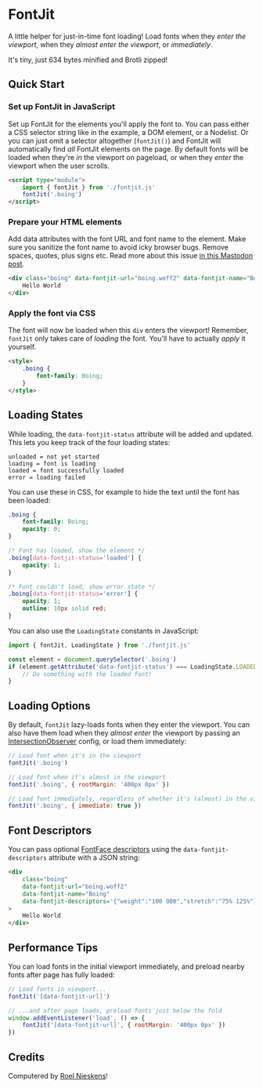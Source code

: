 # FontJit

A little helper for just-in-time font loading! Load fonts when they _enter the viewport_, when they _almost enter the viewport_, or _immediately_.

It's tiny, just 634 bytes minified and Brotli zipped!

## Quick Start

### Set up FontJit in JavaScript

Set up FontJit for the elements you'll apply the font to. You can pass either a CSS selector string like in the example, a DOM element, or a Nodelist. Or you can just omit a selector altogether (`fontJit()`) and FontJit will automatically find _all_ FontJit elements on the page. By default fonts will be loaded when they're _in_ the viewport on pageload, or when they _enter_ the viewport when the user scrolls.

```html
<script type="module">
	import { fontJit } from './fontjit.js'
	fontJit('.boing')
</script>
```

### Prepare your HTML elements

Add data attributes with the font URL and font name to the element. Make sure you sanitize the font name to avoid icky browser bugs. Remove spaces, quotes, plus signs etc. Read more about this issue [in this Mastodon post](https://typo.social/@pixelambacht/110615435477645570).

```html
<div class="boing" data-fontjit-url="boing.woff2" data-fontjit-name="Boing">
	Hello World
</div>
```

### Apply the font via CSS

The font will now be loaded when this `div` enters the viewport! Remember, `fontJit` only takes care of _loading_ the font. You'll have to actually _apply_ it yourself.

```html
<style>
	.boing {
		font-family: Boing;
	}
</style>
```

## Loading States

While loading, the `data-fontjit-status` attribute will be added and updated. This lets you keep track of the four loading states:

```
unloaded = not yet started
loading = font is loading
loaded = font successfully loaded
error = loading failed
```

You can use these in CSS, for example to hide the text until the font has been loaded:

```css
.boing {
	font-family: Boing;
	opacity: 0;
}

/* Font has loaded, show the element */
.boing[data-fontjit-status='loaded'] {
	opacity: 1;
}

/* Font couldn't load, show error state */
.boing[data-fontjit-status='error'] {
	opacity: 1;
	outline: 10px solid red;
}
```

You can also use the `LoadingState` constants in JavaScript:

```javascript
import { fontJit, LoadingState } from './fontjit.js'

const element = document.querySelector('.boing')
if (element.getAttribute('data-fontjit-status') === LoadingState.LOADED) {
	// Do something with the loaded font!
}
```

## Loading Options

By default, `fontJit` lazy-loads fonts when they enter the viewport. You can also have them load when they _almost enter_ the viewport by passing an [IntersectionObserver](https://developer.mozilla.org/en-US/docs/Web/API/IntersectionObserver) config, or load them immediately:

```javascript
// Load font when it's in the viewport
fontJit('.boing')

// Load font when it's almost in the viewport
fontJit('.boing', { rootMargin: '400px 0px' })

// Load font immediately, regardless of whether it's (almost) in the viewport
fontJit('.boing', { immediate: true })
```

## Font Descriptors

You can pass optional [FontFace descriptors](https://developer.mozilla.org/en-US/docs/Web/API/FontFace/FontFace#descriptors) using the `data-fontjit-descriptors` attribute with a JSON string:

```html
<div
	class="boing"
	data-fontjit-url="boing.woff2"
	data-fontjit-name="Boing"
	data-fontjit-descriptors='{"weight":"100 900","stretch":"75% 125%"}'
>
	Hello World
</div>
```

## Performance Tips

You can load fonts in the initial viewport immediately, and preload nearby fonts after page has fully loaded:

```javascript
// Load fonts in viewport...
fontJit('[data-fontjit-url]')

// ...and after page loads, preload fonts just below the fold
window.addEventListener('load', () => {
	fontJit('[data-fontjit-url]', { rootMargin: '400px 0px' })
})
```

## Credits

Computered by [Roel Nieskens](https://pixelambacht.nl)!
